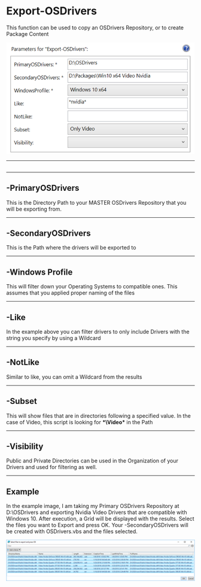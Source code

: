 # Export-OSDrivers

This function can be used to copy an OSDrivers Repository, or to create Package Content



![](/assets/2018-02-17_1-32-24.png)

---

## 

---

## -PrimaryOSDrivers

This is the Directory Path to your MASTER OSDrivers Repository that you will be exporting from.

---

## -SecondaryOSDrivers

This is the Path where the drivers will be exported to

---

## -Windows Profile

This will filter down your Operating Systems to compatible ones.  This assumes that you applied proper naming of the files

---

## -Like

In the example above you can filter drivers to only include Drivers with the string you specify by using a Wildcard

---

## -NotLike

Similar to like, you can omit a Wildcard from the results

---

## -Subset

This will show files that are in directories following a specified value.  In the case of Video, this script is looking for **\*\Video\*** in the Path

---

## -Visibility

Public and Private Directories can be used in the Organization of your Drivers and used for filtering as well.

---

## Example

In the example image, I am taking my Primary OSDrivers Repository at D:\OSDrivers and exporting Nvidia Video Drivers that are compatible with Windows 10.  After execution, a Grid will be displayed with the results.  Select the files you want to Export and press OK.  Your -SecondaryOSDrivers will be created with OSDrivers.vbs and the files selected.

![](/assets/2018-02-17_1-40-38.png)

